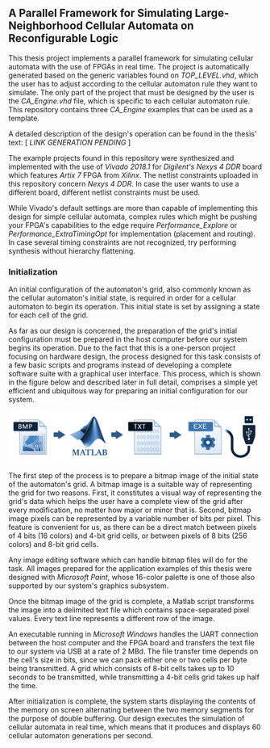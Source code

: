 ## A Parallel Framework for Simulating Large-Neighborhood Cellular Automata on Reconfigurable Logic

This thesis project implements a parallel framework for simulating cellular automata with the use of FPGAs in real time. The project is automatically generated based on the generic variables found on *TOP_LEVEL.vhd*, which the user has to adjust according to the cellular automaton rule they want to simulate. The only part of the project that must be designed by the user is the *CA_Engine.vhd* file, which is specific to each cellular automaton rule. This repository contains three *CA_Engine* examples that can be used as a template.

A detailed description of the design's operation can be found in the thesis' text: [ *LINK GENERATION PENDING* ]

The example projects found in this repository were synthesized and implemented with the use of *Vivado 2018.1* for *Digilent's Nexys 4 DDR* board which features *Artix 7* FPGA from *Xilinx*. The netlist constraints uploaded in this repository concern *Nexys 4 DDR*. In case the user wants to use a different board, different netlist constraints must be used.  

While Vivado's default settings are more than capable of implementing this design for simple cellular automata, complex rules which might be pushing your FPGA's capabilities to the edge require *Performance_Explore* or *Performance_ExtraTimingOpt* for implementation (placement and routing). In case several timing constraints are not recognized, try performing synthesis without hierarchy flattening. 

### Initialization

An initial configuration of the automaton's grid, also commonly known as the cellular automaton's initial state, is required in order for a cellular automaton to begin its operation. This initial state is set by assigning a state for each cell of the grid. 

As far as our design is concerned, the preparation of the grid's initial configuration must be prepared in the host computer before our system begins its operation. Due to the fact that this is a one-person project focusing on hardware design, the process designed for this task consists of a few basic scripts and programs instead of developing a complete software suite with a graphical user interface. This process, which is shown in the figure below and described later in full detail, comprises a simple yet efficient and ubiquitous way for preparing an initial configuration for our system.

![](readme_figs/00_initialization.png) 

The first step of the process is to prepare a bitmap image of the initial state of the automaton's grid. A bitmap image is a suitable way of representing the grid for two reasons. First, it constitutes a visual way of representing the grid's data which helps the user have a complete view of the grid after every modification, no matter how major or minor that is. Second, bitmap image pixels can be represented by a variable number of bits per pixel. This feature is convenient for us, as there can be a direct match between pixels of 4 bits (16 colors) and 4-bit grid cells, or between pixels of 8 bits (256 colors) and 8-bit grid cells.

Any image editing software which can handle bitmap files will do for the task. All images prepared for the application examples of this thesis were designed with *Microsoft Paint*, whose 16-color palette is one of those also supported by our system's graphics subsystem.

Once the bitmap image of the grid is complete, a Matlab script transforms the image into a delimited text file which contains space-separated pixel values. Every text line represents a different row of the image. 

An executable running in *Microsoft Windows* handles the UART connection between the host computer and the FPGA board and transfers the text file to our system via USB at a rate of 2 MBd. The file transfer time depends on the cell's size in bits, since we can pack either one or two cells per byte being transmitted. A grid which consists of 8-bit cells takes up to 10 seconds to be transmitted, while transmitting a 4-bit cells grid takes up half the time. 

After initialization is complete, the system starts displaying the contents of the memory on screen alternating between the two memory segments for the purpose of double buffering. Our design executes the simulation of cellular automata in real time, which means that it produces and displays 60 cellular automaton generations per second. 
